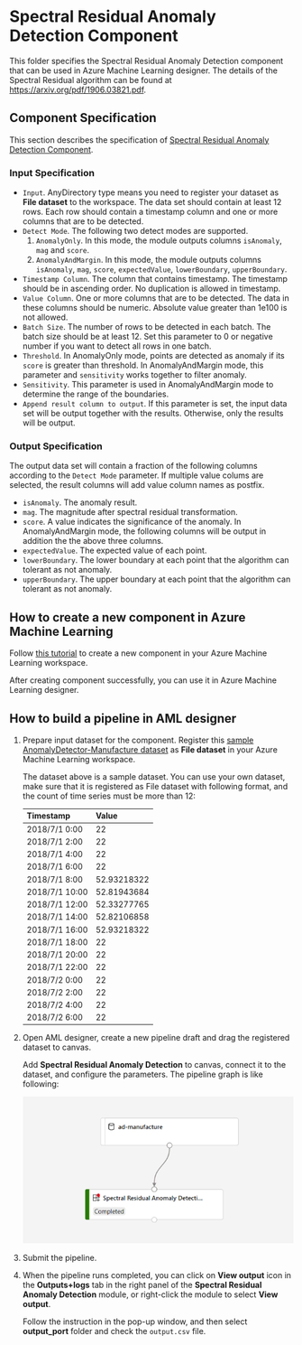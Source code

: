 # Spectral Residual Anomaly Detection Component

This folder specifies the Spectral Residual Anomaly Detection component that can be used in Azure Machine Learning designer. The details of the Spectral Residual algorithm can be found at https://arxiv.org/pdf/1906.03821.pdf.

## Component Specification

This section describes the specification of [Spectral Residual Anomaly Detection Component](./ad_component.yaml).

### Input Specification

* `Input`. AnyDirectory type means you need to register your dataset as **File dataset** to the workspace. The data set should contain at least 12 rows. Each row should contain a timestamp column and one or more columns that are to be detected.
* `Detect Mode`. The following two detect modes are supported.
  1. `AnomalyOnly`. In this mode, the module outputs columns `isAnomaly`, `mag` and `score`.
  2. `AnomalyAndMargin`. In this mode, the module outputs columns `isAnomaly`, `mag`, `score`, `expectedValue`, `lowerBoundary`, `upperBoundary`.
* `Timestamp Column`. The column that contains timestamp. The timestamp should be in ascending order. No duplication is allowed in timestamp.
* `Value Column`. One or more columns that are to be detected. The data in these columns should be numeric. Absolute value greater than 1e100 is not allowed.
* `Batch Size`. The number of rows to be detected in each batch. The batch size should be at least 12. Set this parameter to 0 or negative number if you want to detect all rows in one batch.
* `Threshold`. In AnomalyOnly mode, points are detected as anomaly if its `score` is greater than threshold. In AnomalyAndMargin mode, this parameter and `sensitivity` works together to filter anomaly.
* `Sensitivity`. This parameter is used in AnomalyAndMargin mode to determine the range of the boundaries.
* `Append result column to output`. If this parameter is set, the input data set will be output together with the results. Otherwise, only the results will be output.

### Output Specification
The output data set will contain a fraction of the following columns according to the `Detect Mode` parameter. If multiple value colums are selected, the result columns will add value column names as postfix.
* `isAnomaly`. The anomaly result.
* `mag`. The magnitude after spectral residual transformation.
* `score`. A value indicates the significance of the anomaly.
In AnomalyAndMargin mode, the following columns will be output in addition the the above three columns.
* `expectedValue`. The expected value of each point.
* `lowerBoundary`. The lower boundary at each point that the algorithm can tolerant as not anomaly.
* `upperBoundary`. The upper boundary at each point that the algorithm can tolerant as not anomaly.

## How to create a new component in Azure Machine Learning

Follow [this tutorial](https://github.com/Azure/AzureMachineLearningGallery/blob/main/tutorial/tutorial1-use-existing-components.md) to create a new component in your Azure Machine Learning workspace. 

After creating component successfully, you can use it in Azure Machine Learning designer.

## How to build a pipeline in AML designer

1. Prepare input dataset for the component.
    Register this [sample AnomalyDetector-Manufacture dataset](https://github.com/microsoft/Cognitive-Samples-IntelligentKiosk/blob/master/Kiosk/Assets/AnomalyDetector/AnomalyDetector-Manufacture.csv) as **File dataset** in your Azure Machine Learning workspace.

    The dataset above is a sample dataset. You can use your own dataset, make sure that it is registered as File dataset with following format, and the count of time series must be more than 12:

    |Timestamp|Value|
    |---|---|
    |2018/7/1 0:00|22|
    |2018/7/1 2:00|22|
    |2018/7/1 4:00|22|
    |2018/7/1 6:00|22|
    |2018/7/1 8:00|52.93218322|
    |2018/7/1 10:00|52.81943684|
    |2018/7/1 12:00|52.33277765|
    |2018/7/1 14:00|52.82106858|
    |2018/7/1 16:00|52.93218322|
    |2018/7/1 18:00|22|
    |2018/7/1 20:00|22|
    |2018/7/1 22:00|22|
    |2018/7/2 0:00|22|
    |2018/7/2 2:00|22|
    |2018/7/2 4:00|22|
    |2018/7/2 6:00|22|

1. Open AML designer, create a new pipeline draft and drag the registered dataset to canvas.
    
    Add **Spectral Residual Anomaly Detection** to canvas, connect it to the dataset, and configure the parameters. The pipeline graph is like following:

    ![](./ad-pipeline.png)

1. Submit the pipeline.
1. When the pipeline runs completed, you can click on **View output** icon in the **Outputs+logs** tab in the right panel of the **Spectral Residual Anomaly Detection** module, or right-click the module to select **View output**.

    Follow the instruction in the pop-up window, and then select **output_port** folder and check the `output.csv` file.
